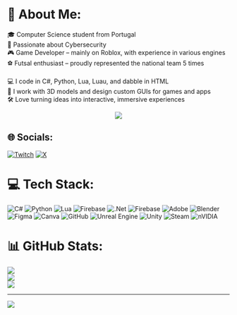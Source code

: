 # 💫 About Me:
🎓 Computer Science student from Portugal<br>🔐 Passionate about Cybersecurity<br>🎮 Game Developer – mainly on Roblox, with experience in various engines<br>⚽ Futsal enthusiast – proudly represented the national team 5 times<br><br>💻 I code in C#, Python, Lua, Luau, and dabble in HTML<br>🎨 I work with 3D models and design custom GUIs for games and apps<br>🛠️ Love turning ideas into interactive, immersive experiences


<div align="center">
  <img src="https://readme-typing-svg.herokuapp.com/?color=ffffff&size=35&center=true&vCenter=true&width=1000&lines=Welcome+to+my+Profile!;Full+Stack+Developer;Modeling+and+Coding;Always+learning+new+things" />
</div>


## 🌐 Socials:
[![Twitch](https://img.shields.io/badge/Twitch-%239146FF.svg?logo=Twitch&logoColor=white)](https://twitch.tv/https://www.twitch.tv/dev_danixx) [![X](https://img.shields.io/badge/X-black.svg?logo=X&logoColor=white)](https://x.com/https://x.com/Dev_Danixx) 

# 💻 Tech Stack:
![C#](https://img.shields.io/badge/c%23-%23239120.svg?style=for-the-badge&logo=csharp&logoColor=white) ![Python](https://img.shields.io/badge/python-3670A0?style=for-the-badge&logo=python&logoColor=ffdd54) ![Lua](https://img.shields.io/badge/lua-%232C2D72.svg?style=for-the-badge&logo=lua&logoColor=white) ![Firebase](https://img.shields.io/badge/firebase-%23039BE5.svg?style=for-the-badge&logo=firebase) ![.Net](https://img.shields.io/badge/.NET-5C2D91?style=for-the-badge&logo=.net&logoColor=white) ![Firebase](https://img.shields.io/badge/firebase-a08021?style=for-the-badge&logo=firebase&logoColor=ffcd34) ![Adobe](https://img.shields.io/badge/adobe-%23FF0000.svg?style=for-the-badge&logo=adobe&logoColor=white) ![Blender](https://img.shields.io/badge/blender-%23F5792A.svg?style=for-the-badge&logo=blender&logoColor=white) ![Figma](https://img.shields.io/badge/figma-%23F24E1E.svg?style=for-the-badge&logo=figma&logoColor=white) ![Canva](https://img.shields.io/badge/Canva-%2300C4CC.svg?style=for-the-badge&logo=Canva&logoColor=white) ![GitHub](https://img.shields.io/badge/github-%23121011.svg?style=for-the-badge&logo=github&logoColor=white) ![Unreal Engine](https://img.shields.io/badge/unrealengine-%23313131.svg?style=for-the-badge&logo=unrealengine&logoColor=white) ![Unity](https://img.shields.io/badge/unity-%23000000.svg?style=for-the-badge&logo=unity&logoColor=white) ![Steam](https://img.shields.io/badge/steam-%23000000.svg?style=for-the-badge&logo=steam&logoColor=white) ![nVIDIA](https://img.shields.io/badge/nVIDIA-%2376B900.svg?style=for-the-badge&logo=nVIDIA&logoColor=white)
# 📊 GitHub Stats:
![](https://github-readme-stats.vercel.app/api?username=danixxficial&theme=dark&hide_border=false&include_all_commits=true&count_private=false)<br/>
![](https://nirzak-streak-stats.vercel.app/?user=danixxficial&theme=dark&hide_border=false)<br/>
![](https://github-readme-stats.vercel.app/api/top-langs/?username=danixxficial&theme=dark&hide_border=false&include_all_commits=true&count_private=false&layout=compact)

---
[![](https://visitcount.itsvg.in/api?id=danixxficial&icon=0&color=0)](https://visitcount.itsvg.in)

